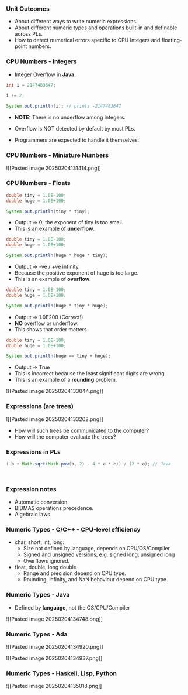 ### Unit Outcomes

- About different ways to write numeric expressions.
- About different numeric types and operations built-in and definable across PLs.
- How to detect numerical errors specific to CPU Integers and floating-point numbers.

### CPU Numbers - Integers

- Integer Overflow in __Java__.

```java
int i = 2147483647;

i += 2;

System.out.println(i); // prints -2147483647
```

- __NOTE:__ There is no underflow among integers.

- Overflow is NOT detected by default by most PLs.
- Programmers are expected to handle it themselves.

### CPU Numbers - Miniature Numbers

![[Pasted image 20250204131414.png]]

### CPU Numbers - Floats

```java
double tiny = 1.0E-100;
double huge = 1.0E+100;

System.out.println(tiny * tiny);
```

- Output => 0; the exponent of tiny is too small.
- This is an example of __underflow__.

```java
double tiny = 1.0E-100;
double huge = 1.0E+100;

System.out.println(huge * huge * tiny);
```

- Output => -ve / +ve infinity.
- Because the positive exponent of huge is too large.
- This is an example of __overflow__.

```java
double tiny = 1.0E-100;
double huge = 1.0E+100;

System.out.println(huge * tiny * huge);
```

- Output => 1.0E200 (Correct!)
- __NO__ overflow or underflow.
- This shows that order matters.

```java
double tiny = 1.0E-100;
double huge = 1.0E+100;

System.out.println(huge == tiny + huge);
```

- Output => True 
- This is incorrect because the least significant digits are wrong.
- This is an example of a __rounding__ problem.

![[Pasted image 20250204133044.png]]

### Expressions (are trees)

![[Pasted image 20250204133202.png]]

- How will such trees be communicated to the computer?
- How will the computer evaluate the trees?

### Expressions in PLs

```java
(-b + Math.sqrt(Math.pow(b, 2) - 4 * a * c)) / (2 * a); // Java
```

```ada

```

```haskell

```

### Expression notes

- Automatic conversion.
- BIDMAS operations precedence.
- Algebraic laws.

### Numeric Types - C/C++ - CPU-level efficiency

- char, short, int, long:
	- Size not defined by language, depends on CPU/OS/Compiler
	- Signed and unsigned versions, e.g. signed long, unsigned long
	- Overflows ignored.
- float, double, long double
	- Range and precision depend on CPU type.
	- Rounding, infinity, and NaN behaviour depend on CPU type.

### Numeric Types - Java

- Defined by __language__, not the OS/CPU/Compiler

![[Pasted image 20250204134748.png]]

### Numeric Types - Ada

![[Pasted image 20250204134920.png]]

![[Pasted image 20250204134937.png]]

### Numeric Types - Haskell, Lisp, Python

![[Pasted image 20250204135018.png]]

